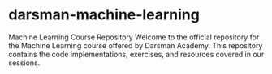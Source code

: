 # darsman-machine-learning
Machine Learning Course Repository Welcome to the official repository for the Machine Learning course offered by Darsman Academy. This repository contains the code implementations, exercises, and resources covered in our sessions.
